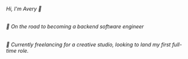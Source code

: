###### Hi, I'm Avery 👋
###### 🌱 On the road to becoming a backend software engineer
###### 🌱 Currently freelancing for a creative studio, looking to land my first full-time role.

<!--
**AveryCS/AveryCS** is a ✨ _special_ ✨ repository because its `README.md` (this file) appears on your GitHub profile.

Here are some ideas to get you started:

- 🔭 I’m currently working on ...
- 🌱 I’m currently learning ...
- 👯 I’m looking to collaborate on ...
- 🤔 I’m looking for help with ...
- 💬 Ask me about ...
- 📫 How to reach me: ...
- 😄 Pronouns: ...
- ⚡ Fun fact: ...
-->
